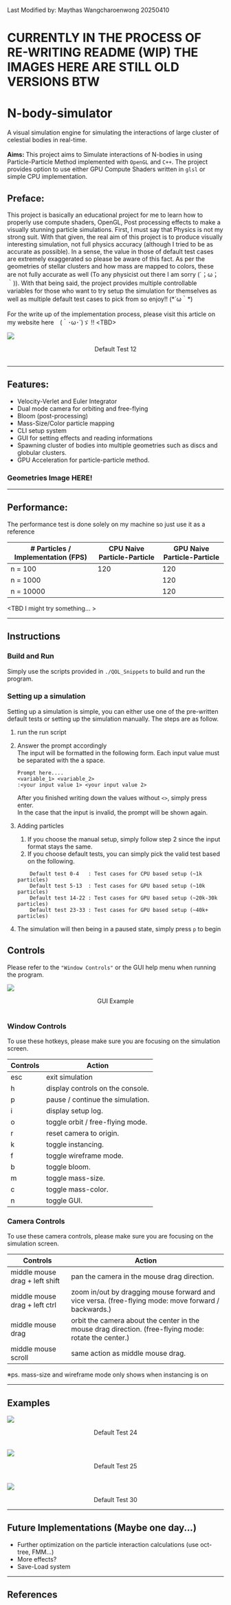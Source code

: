 Last Modified by: Maythas Wangcharoenwong 20250410

# CURRENTLY IN THE PROCESS OF RE-WRITING README (WIP) THE IMAGES HERE ARE STILL OLD VERSIONS BTW
# N-body-simulator

A visual simulation engine for simulating the interactions of large cluster of celestial bodies in real-time.
<br>
<br>
**Aims:** This project aims to Simulate interactions of N-bodies in using Particle-Particle Method implemented with `OpenGL` and `C++`. The project provides option to use either GPU Compute Shaders written in `glsl` or simple CPU implementation.

## Preface: 
This project is basically an educational project for me to learn how to properly use compute shaders, OpenGL, Post processing effects to make a visually stunning particle simulations. First, I must say that Physics is not my strong suit. With that given, the real aim of this project is to produce visually interesting simulation, not full physics accuracy (although I tried to be as accurate as possible). In a sense, the value in those of default test cases are extremely exaggerated so please be aware of this fact. As per the geometries of stellar clusters and how mass are mapped to colors, these are not fully accurate as well (To any physicist out there I am sorry (´；ω；｀)). With that being said, the project provides multiple controllable variables for those who want to try setup the simulation for themselves as well as multiple default test cases to pick from so enjoy!! (\*´ω｀\*)
<br> 
<br>
For the write up of the implementation process, please visit this article on my website here　(｀･ω･´)ゞ !! \<TBD\>

![](images/default_12.gif)
<div align="center">
Default Test 12 
</div>
<br>

----------
## Features:
- Velocity-Verlet and Euler Integrator
- Dual mode camera for orbiting and free-flying
- Bloom (post-processing)
- Mass-Size/Color particle mapping
- CLI setup system
- GUI for setting effects and reading informations
- Spawning cluster of bodies into multiple geometries such as discs and globular clusters.
- GPU Acceleration for particle-particle method.

### Geometries Image HERE!

----------
## Performance: 
The performance test is done solely on my machine so just use it as a reference 

| # Particles / Implementation (FPS)        | CPU Naive Particle-Particle | GPU Naive Particle-Particle |
|-----------------------------|---------|----------|
|n = 100                      | 120     | 120      | 
|n = 1000                     |         | 120      | 
|n = 10000                    |         | 120      |
\<TBD I might try something... \>

----------
## Instructions

### Build and Run
Simply use the scripts provided in `./QOL_Snippets` to build and run the program.

### Setting up a simulation
Setting up a simulation is simple, you can either use one of the pre-written default tests or setting up the simulation manually. The steps are as follow.
1. run the run script
2. Answer the prompt accordingly <br>
    The input will be formatted in the following form. Each input value must be separated with the a space.
    ```
    Prompt here....
    <variable_1> <variable_2>
    :<your input value 1> <your input value 2> 
    ```
    After you finished writing down the values without `<>`, simply press enter.<br>
    In the case that the input is invalid, the prompt will be shown again.
    
3. Adding particles
   1. If you choose the manual setup, simply follow step 2 since the input format stays the same.
   2. If you choose default tests, you can simply pick the valid test based on the following. 
        
    ```
        Default test 0-4   : Test cases for CPU based setup (~1k particles)
        Default test 5-13  : Test cases for GPU based setup (~10k particles)
        Default test 14-22 : Test cases for GPU based setup (~20k-30k particles)
        Default test 23-33 : Test cases for GPU based setup (~40k+ particles)
    ```
4. The simulation will then being in a paused state, simply press `p` to begin

## Controls
Please refer to the `"Window Controls"` or the GUI help menu when running the program.

![](images/GUI_example.png)
<div align="center">
GUI Example
</div>
<br>

### Window Controls
To use these hotkeys, please make sure you are focusing on the simulation screen.

|Controls|Action|
|-------------------------------|-------------------------------------------------------------------------------------------------------|
|esc                            | exit simulation                                                                                       |
|h                              | display controls on the console.                                                                      |
|p                              | pause / continue the simulation.                                                                      |
|i                              | display setup log.                                                                                    |
|o                              | toggle orbit / free-flying mode.                                                                      |
|r                              | reset camera to origin.                                                                               |
|k                              | toggle instancing.                                                                                    |
|f                              | toggle wireframe mode.                                                                                |
|b                              | toggle bloom.                                                                                         |
|m                              | toggle mass-size.                                                                                     |
|c                              | toggle mass-color.                                                                                    |
|n                              | toggle GUI.                                                                                           |

### Camera Controls
To use these camera controls, please make sure you are focusing on the simulation screen.

|Controls|Action|
|-------------------------------|-------------------------------------------------------------------------------------------------------|
|middle mouse drag + left shift | pan the camera in the mouse drag direction.                                                           |
|middle mouse drag + left ctrl  | zoom in/out by dragging mouse forward and vice versa. (free-flying mode: move forward / backwards.)   |
|middle mouse drag              | orbit the camera about the center in the mouse drag direction. (free-flying mode: rotate the center.) |
|middle mouse scroll            | same action as middle mouse drag.                                                                     |        

※ps. mass-size and wireframe mode only shows when instancing is on

----------
## Examples 

![](images/default_24.gif)
<div align="center">
Default Test 24 
</div>
<br>

![](images/default_25.gif)
<div align="center">
Default Test 25
</div>
<br>

![](images/default_30.gif)
<div align="center">
Default Test 30 
</div>

----------
## Future Implementations (Maybe one day...)
- Further optimization on the particle interaction calculations (use oct-tree, FMM...)
- More effects?
- Save-Load system

----------
## References
